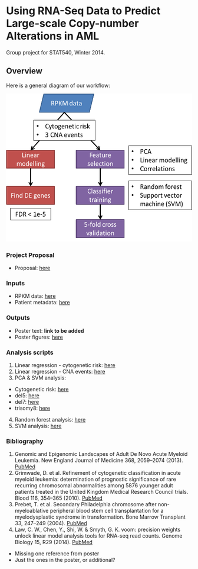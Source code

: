 Using RNA-Seq Data to Predict Large-scale Copy-number Alterations in AML
========================================================================

Group project for STAT540, Winter 2014.

Overview
--------
Here is a general diagram of our workflow:  

<img src="method-workflow.png" height=400>

### Project Proposal
* Proposal: [here](https://github.com/rdocking/stat540-group-project-aml-cnv/blob/master/Proposal.md)

### Inputs
* RPKM data: [here](https://github.com/rdocking/stat540-group-project-aml-cnv/blob/master/data/aml.rnaseq.gaf2.0_rpkm_cleaned.txt)
* Patient metadata: [here](https://github.com/rdocking/stat540-group-project-aml-cnv/blob/master/data/experimental_design_cleaned.txt)

### Outputs
* Poster text: **link to be added**
* Poster figures: [here](https://github.com/rdocking/stat540-group-project-aml-cnv/tree/master/poster)

### Analysis scripts
1. Linear regression - cytogenetic risk: [here](https://github.com/rdocking/stat540-group-project-aml-cnv/blob/master/code/diff_expr_rna_seq_rpkm.md)
2. Linear regression - CNA events: [here](https://github.com/rdocking/stat540-group-project-aml-cnv/blob/master/code/Bayly_rna_seq_diff_exp_analysis.md)
3. PCA & SVM analysis:
 * Cytogenetic risk: [here](https://github.com/rdocking/stat540-group-project-aml-cnv/blob/master/code/pca_exploratory/pca_SVM_analysis_Cytogenic_risk.md)
 * del5: [here](https://github.com/rdocking/stat540-group-project-aml-cnv/blob/master/code/pca_exploratory/pca_SVM_analysis_del_5_final.Rmd)
 * del7: [here](https://github.com/rdocking/stat540-group-project-aml-cnv/blob/master/code/pca_exploratory/pca_SVM_analysis_del_7_final.Rmd)
 * trisomy8: [here](https://github.com/rdocking/stat540-group-project-aml-cnv/blob/master/code/pca_exploratory/pca_SVM_analysis_trsomy_8_final.Rmd)
4. Random forest analysis: [here](https://github.com/rdocking/stat540-group-project-aml-cnv/blob/master/code/rf_exploratory/rf_exploratory.md)
5. SVM analysis: [here](https://github.com/rdocking/stat540-group-project-aml-cnv/blob/master/code/svm_exploratory/svm_predictions_new.md)

### Bibliography
1. Genomic and Epigenomic Landscapes of Adult De Novo Acute Myeloid Leukemia. New England Journal of Medicine 368, 2059–2074 (2013). [PubMed](http://www.ncbi.nlm.nih.gov/pubmed/23634996)
2. Grimwade, D. et al. Refinement of cytogenetic classification in acute myeloid leukemia: determination of prognostic significance of rare recurring chromosomal abnormalities among 5876 younger adult patients treated in the United Kingdom Medical Research Council trials. Blood 116, 354–365 (2010). [PubMed](http://www.ncbi.nlm.nih.gov/pubmed/20385793)
3. Prebet, T. et al. Secondary Philadelphia chromosome after non-myeloablative peripheral blood stem cell transplantation for a myelodysplastic syndrome in transformation. Bone Marrow Transplant 33, 247–249 (2004). [PubMed](http://www.ncbi.nlm.nih.gov/pubmed/14716291)
4. Law, C. W., Chen, Y., Shi, W. & Smyth, G. K. voom: precision weights unlock linear model analysis tools for RNA-seq read counts. Genome Biology 15, R29 (2014). [PubMed](http://www.ncbi.nlm.nih.gov/pubmed/24485249)

* Missing one reference from poster
* Just the ones in the poster, or additional?